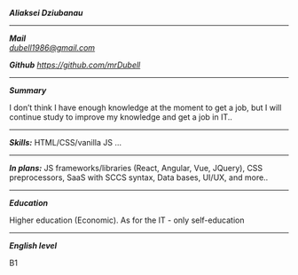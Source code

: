 **_Aliaksei Dziubanau_**

---

**_Mail_**  
_<dubell1986@gmail.com>_


**_Github_** 
_<https://github.com/mrDubell>_

---

**_Summary_**

I don’t think I have enough knowledge at the moment to get a job, but I will continue study to improve my knowledge and get a job in IT..

---

**_Skills:_** HTML/CSS/vanilla JS …

---

**_In plans:_**
JS frameworks/libraries (React, Angular, Vue, JQuery),
CSS preprocessors,
SaaS with SCCS syntax,
Data bases,
UI/UX,
and more..

---

**_Education_**

Higher education (Economic). As for the IT - only self-education

---

**_English level_**

B1
